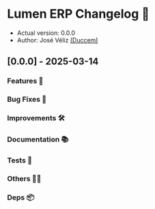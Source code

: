 # Lumen ERP Changelog 📜

- Actual version: 0.0.0
- Author: José Véliz [(Duccem)](https://github.com/Duccem)

## [0.0.0] - 2025-03-14

### Features 🚀

### Bug Fixes 🐛

### Improvements 🛠

### Documentation 📚

### Tests 🧪

### Others 🤷‍♂️

### Deps 📦
